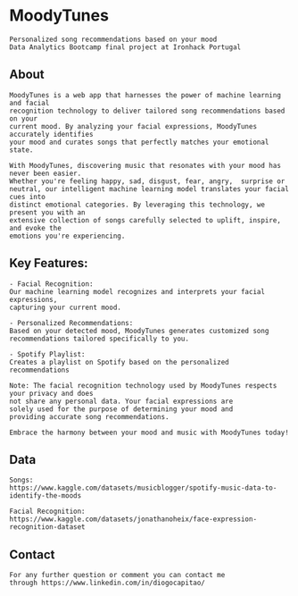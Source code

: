 # MoodyTunes
    
    Personalized song recommendations based on your mood
    Data Analytics Bootcamp final project at Ironhack Portugal
    
    
## About
    
    MoodyTunes is a web app that harnesses the power of machine learning and facial 
    recognition technology to deliver tailored song recommendations based on your 
    current mood. By analyzing your facial expressions, MoodyTunes accurately identifies 
    your mood and curates songs that perfectly matches your emotional state.
    
    With MoodyTunes, discovering music that resonates with your mood has never been easier. 
    Whether you're feeling happy, sad, disgust, fear, angry,  surprise or 
    neutral, our intelligent machine learning model translates your facial cues into 
    distinct emotional categories. By leveraging this technology, we present you with an 
    extensive collection of songs carefully selected to uplift, inspire, and evoke the 
    emotions you're experiencing.
    
## Key Features:
    
    - Facial Recognition:
    Our machine learning model recognizes and interprets your facial expressions, 
    capturing your current mood.
  
    - Personalized Recommendations: 
    Based on your detected mood, MoodyTunes generates customized song 
    recommendations tailored specifically to you.

    - Spotify Playlist: 
    Creates a playlist on Spotify based on the personalized recommendations
    
    Note: The facial recognition technology used by MoodyTunes respects your privacy and does 
    not share any personal data. Your facial expressions are 
    solely used for the purpose of determining your mood and 
    providing accurate song recommendations.
    
    Embrace the harmony between your mood and music with MoodyTunes today!
    
## Data
    
    Songs: 
    https://www.kaggle.com/datasets/musicblogger/spotify-music-data-to-identify-the-moods
    
    Facial Recognition: 
    https://www.kaggle.com/datasets/jonathanoheix/face-expression-recognition-dataset
    
    
## Contact
    
    For any further question or comment you can contact me 
    through https://www.linkedin.com/in/diogocapitao/